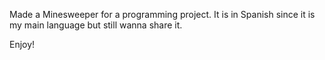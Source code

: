 Made a Minesweeper for a programming project. It is in Spanish since it is my main language but still wanna share it.

Enjoy!
